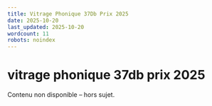 ```yaml
---
title: Vitrage Phonique 37Db Prix 2025
date: 2025-10-20
last_updated: 2025-10-20
wordcount: 11
robots: noindex
---
```


# vitrage phonique 37db prix 2025

Contenu non disponible – hors sujet.